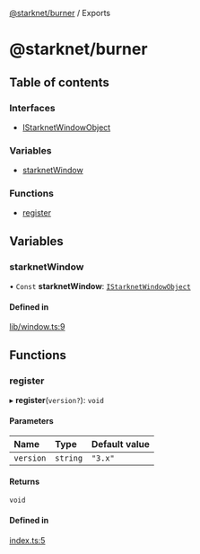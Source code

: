 [@starknet/burner](reference.md) / Exports

# @starknet/burner

## Table of contents

### Interfaces

- [IStarknetWindowObject](interfaces/IStarknetWindowObject.md)

### Variables

- [starknetWindow](modules.md#starknetwindow)

### Functions

- [register](modules.md#register)

## Variables

### starknetWindow

• `Const` **starknetWindow**: [`IStarknetWindowObject`](interfaces/IStarknetWindowObject.md)

#### Defined in

[lib/window.ts:9](https://github.com/dontpanicdao/starknet-burner/blob/d802c7d/burner/extension/src/lib/window.ts#L9)

## Functions

### register

▸ **register**(`version?`): `void`

#### Parameters

| Name | Type | Default value |
| :------ | :------ | :------ |
| `version` | `string` | `"3.x"` |

#### Returns

`void`

#### Defined in

[index.ts:5](https://github.com/dontpanicdao/starknet-burner/blob/d802c7d/burner/extension/src/index.ts#L5)
